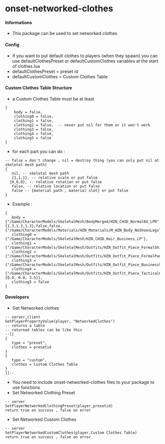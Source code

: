 # onset-networked-clothes

#### Informations
* This package can be used to set networked clothes

#### Config
* if you want to put default clothes to players (when they spawn) you can use defaultClothesPreset or defaultCustomClothes variables at the start of clothes.lua
* defaultClothesPreset = preset id
* defaultCustomClothes = Custom Clothes Table

#### Custom Clothes Table Structure
* a Custom Clothes Table must be at least
```
{
    body = false,
    clothing0 = false,
    clothing1 = false,
    clothing2 = false,  -- never put nil for them or it won't work
    clothing3 = false,
    clothing4 = false,
    clothing5 = false
}
```
* for each part you can do :
```
-- false = don't change , nil = destroy thing (you can only put nil at skeletal mesh path)
{
   nil, -- skeletal mesh path
   {1,1,1}, -- relative scale or put false
  {0,0,0}, -- relative rotation or put false 
   false, -- relative location or put false
   false -- {material path , material slot} or put false
} 
```
* Example :
```
{
   body = {"/Game/CharacterModels/SkeletalMesh/BodyMerged/HZN_CH3D_Normal04_LPR",{1.3,1.3,1.3},false,false,{"/Game/CharacterModels/Materials/HZN_Materials/M_HZN_Body_NoShoesLegsTorso",0}},
   clothing0 = {"/Game/CharacterModels/SkeletalMesh/HZN_CH3D_Hair_Business_LP"},
   clothing1 = {"/Game/CharacterModels/SkeletalMesh/Outfits/HZN_Outfit_Piece_FormalShirt_LPR"},
   clothing2 = {"/Game/CharacterModels/SkeletalMesh/Outfits/HZN_Outfit_Piece_FormalPants_LPR"},
   clothing3 = {"/Game/CharacterModels/SkeletalMesh/Outfits/HZN_Outfit_Piece_BusinessShoes_LPR"},
   clothing4 = {"/Game/CharacterModels/SkeletalMesh/Outfits/HZN_Outfit_Piece_TacticalGlasses_LPR",false,false,{0.0, 0.0, 3.5}},
   clothing5 = false
}
```
#### Developers
* Get Networked clothes
```
-- server,client
GetPlayerPropertyValue(player, "NetworkedClothes")
-- returns a table
-- returned tables can be like this
--[[
{
   type = "preset",
   clothes = presetid
}
{
   type = "custom",
   clothes = Custom Clothes Table
}
]]--
```
* You need to include onset-networked-clothes files to your package to use functions
* Set Networked Clothing Preset
```
-- server
SetPlayerNetworkedClothingPreset(player,presetid)
return true on success , false on error
```
* Set Networked Custom Clothes
```
-- server
SetPlayerNetworkedCustomClothes(player,Custom Clothes Table)
return true on success , false on error
```
